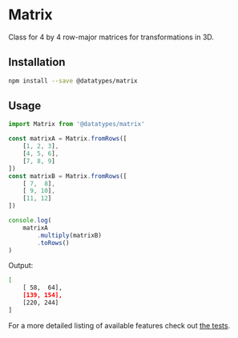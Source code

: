 # Matrix

Class for 4 by 4 row-major matrices for transformations in 3D.


## Installation

```sh
npm install --save @datatypes/matrix
```


## Usage

```js
import Matrix from '@datatypes/matrix'

const matrixA = Matrix.fromRows([
	[1, 2, 3],
	[4, 5, 6],
	[7, 8, 9]
])
const matrixB = Matrix.fromRows([
	[ 7,  8],
	[ 9, 10],
	[11, 12]
])

console.log(
	matrixA
		.multiply(matrixB)
		.toRows()
)
```

Output:

```sh
[
	[ 58,  64],
	[139, 154],
	[220, 244]
]
```

For a more detailed listing of available features
check out [the tests](./test/main.coffee).
